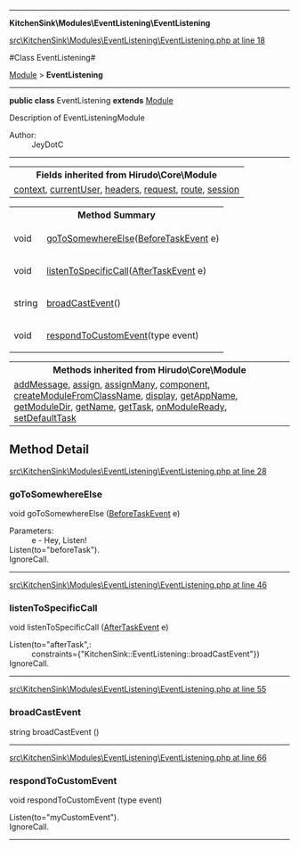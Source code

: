 

- - -

**KitchenSink\Modules\EventListening\EventListening**


<a href="https://github.com/JeyDotC/Hirudo/blob/master/src/KitchenSink/Modules/EventListening/EventListening.php#L18" target='_blank'>src\KitchenSink\Modules\EventListening\EventListening.php at line 18</a>

#Class EventListening#

<a href="https://github.com/JeyDotC/Hirudo-docs/blob/master/Hirudo/Core/Module.md">Module</a>
 &gt; **EventListening**




- - -

<p><strong>public  class</strong> <span>EventListening</span>
<strong>extends</strong> <a href="https://github.com/JeyDotC/Hirudo-docs/blob/master/Hirudo/Core/Module.md">Module</a>

</p>

<div class="comment" id="overview_description"><p>Description of EventListeningModule</p></div>

<dl>
<dt>Author:</dt>
<dd>JeyDotC</dd>
</dl>


<hr />

<table class="inherit">
<tr><th colspan="2">Fields inherited from Hirudo\Core\Module</th></tr>
<tr><td><a href="https://github.com/JeyDotC/Hirudo-docs/blob/master/Hirudo/Core/Module.md#context">context</a>, <a href="https://github.com/JeyDotC/Hirudo-docs/blob/master/Hirudo/Core/Module.md#currentuser">currentUser</a>, <a href="https://github.com/JeyDotC/Hirudo-docs/blob/master/Hirudo/Core/Module.md#headers">headers</a>, <a href="https://github.com/JeyDotC/Hirudo-docs/blob/master/Hirudo/Core/Module.md#request">request</a>, <a href="https://github.com/JeyDotC/Hirudo-docs/blob/master/Hirudo/Core/Module.md#route">route</a>, <a href="https://github.com/JeyDotC/Hirudo-docs/blob/master/Hirudo/Core/Module.md#session">session</a></td></tr></table>

<table id="summary_method">
<tr><th colspan="2">Method Summary</th></tr>
<tr>
<td><span class='k'></span> <span class='nx'>void</span></td>
<td class="description"><p class="name"><a href="#gotosomewhereelse">goToSomewhereElse</a>(<a href="https://github.com/JeyDotC/Hirudo-docs/blob/master/Hirudo/Core/Events/BeforeTaskEvent.md">BeforeTaskEvent</a> e)</p><p class="description"></p></td>
</tr>
<tr>
<td><span class='k'></span> <span class='nx'>void</span></td>
<td class="description"><p class="name"><a href="#listentospecificcall">listenToSpecificCall</a>(<a href="https://github.com/JeyDotC/Hirudo-docs/blob/master/Hirudo/Core/Events/AfterTaskEvent.md">AfterTaskEvent</a> e)</p><p class="description"></p></td>
</tr>
<tr>
<td><span class='k'></span> <span class='nx'>string</span></td>
<td class="description"><p class="name"><a href="#broadcastevent">broadCastEvent</a>()</p><p class="description"></p></td>
</tr>
<tr>
<td><span class='k'></span> <span class='nx'>void</span></td>
<td class="description"><p class="name"><a href="#respondtocustomevent">respondToCustomEvent</a>(type event)</p><p class="description"></p></td>
</tr>
</table>

<table class="inherit">
<tr><th colspan="2">Methods inherited from Hirudo\Core\Module</th></tr>
<tr><td><a href="https://github.com/JeyDotC/Hirudo-docs/blob/master/Hirudo/Core/Module.md#addmessage">addMessage</a>, <a href="https://github.com/JeyDotC/Hirudo-docs/blob/master/Hirudo/Core/Module.md#assign">assign</a>, <a href="https://github.com/JeyDotC/Hirudo-docs/blob/master/Hirudo/Core/Module.md#assignmany">assignMany</a>, <a href="https://github.com/JeyDotC/Hirudo-docs/blob/master/Hirudo/Core/Module.md#component">component</a>, <a href="https://github.com/JeyDotC/Hirudo-docs/blob/master/Hirudo/Core/Module.md#createmodulefromclassname">createModuleFromClassName</a>, <a href="https://github.com/JeyDotC/Hirudo-docs/blob/master/Hirudo/Core/Module.md#display">display</a>, <a href="https://github.com/JeyDotC/Hirudo-docs/blob/master/Hirudo/Core/Module.md#getappname">getAppName</a>, <a href="https://github.com/JeyDotC/Hirudo-docs/blob/master/Hirudo/Core/Module.md#getmoduledir">getModuleDir</a>, <a href="https://github.com/JeyDotC/Hirudo-docs/blob/master/Hirudo/Core/Module.md#getname">getName</a>, <a href="https://github.com/JeyDotC/Hirudo-docs/blob/master/Hirudo/Core/Module.md#gettask">getTask</a>, <a href="https://github.com/JeyDotC/Hirudo-docs/blob/master/Hirudo/Core/Module.md#onmoduleready">onModuleReady</a>, <a href="https://github.com/JeyDotC/Hirudo-docs/blob/master/Hirudo/Core/Module.md#setdefaulttask">setDefaultTask</a></td></tr></table>

<h2 id="detail_method">Method Detail</h2>

<a href="https://github.com/JeyDotC/Hirudo/blob/master/src/KitchenSink/Modules/EventListening/EventListening.php#L28" target='_blank'>src\KitchenSink\Modules\EventListening\EventListening.php at line 28</a>

<h3 id="goToSomewhereElse()">goToSomewhereElse</h3>
<span class='k'></span> <span class='nx'>void</span> <span class='nf'>goToSomewhereElse</span> (<a href="https://github.com/JeyDotC/Hirudo-docs/blob/master/Hirudo/Core/Events/BeforeTaskEvent.md">BeforeTaskEvent</a> e)

<div class="details">
<p></p><dl>
<dt>Parameters:</dt>
<dd>e - Hey, Listen!</dd>
<dt>Listen(to="beforeTask").</dt>
<dt>IgnoreCall.</dt>
</dl>

</div>

- - -


<a href="https://github.com/JeyDotC/Hirudo/blob/master/src/KitchenSink/Modules/EventListening/EventListening.php#L46" target='_blank'>src\KitchenSink\Modules\EventListening\EventListening.php at line 46</a>

<h3 id="listenToSpecificCall()">listenToSpecificCall</h3>
<span class='k'></span> <span class='nx'>void</span> <span class='nf'>listenToSpecificCall</span> (<a href="https://github.com/JeyDotC/Hirudo-docs/blob/master/Hirudo/Core/Events/AfterTaskEvent.md">AfterTaskEvent</a> e)

<div class="details">
<p></p><dl>
<dt>Listen(to="afterTask",:</dt>
<dd>constraints={"KitchenSink::EventListening::broadCastEvent"})</dd>
<dt>IgnoreCall.</dt>
</dl>

</div>

- - -


<a href="https://github.com/JeyDotC/Hirudo/blob/master/src/KitchenSink/Modules/EventListening/EventListening.php#L55" target='_blank'>src\KitchenSink\Modules\EventListening\EventListening.php at line 55</a>

<h3 id="broadCastEvent()">broadCastEvent</h3>
<span class='k'></span> <span class='nx'>string</span> <span class='nf'>broadCastEvent</span> ()

<div class="details">
<p></p>
</div>

- - -


<a href="https://github.com/JeyDotC/Hirudo/blob/master/src/KitchenSink/Modules/EventListening/EventListening.php#L66" target='_blank'>src\KitchenSink\Modules\EventListening\EventListening.php at line 66</a>

<h3 id="respondToCustomEvent()">respondToCustomEvent</h3>
<span class='k'></span> <span class='nx'>void</span> <span class='nf'>respondToCustomEvent</span> (type event)

<div class="details">
<p></p><dl>
<dt>Listen(to="myCustomEvent").</dt>
<dt>IgnoreCall.</dt>
</dl>

</div>

- - -

